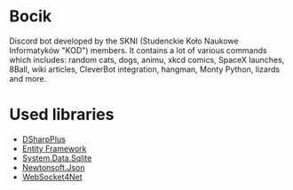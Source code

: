 ﻿# Bocik

Discord bot developed by the SKNI (Studenckie Koło Naukowe Informatyków "KOD") members. It contains a lot of various commands
which includes: random cats, dogs, animu, xkcd comics, SpaceX launches, 8Ball, wiki articles, CleverBot integration, hangman, Monty Python,
lizards and more.

# Used libraries
  * [DSharpPlus](https://github.com/DSharpPlus/DSharpPlus)
  * [Entity Framework](https://github.com/aspnet/EntityFramework6)
  * [System.Data.Sqlite](https://github.com/aspnet/Microsoft.Data.Sqlite)
  * [Newtonsoft.Json](https://github.com/JamesNK/Newtonsoft.Json)
  * [WebSocket4Net](https://github.com/kerryjiang/WebSocket4Net)